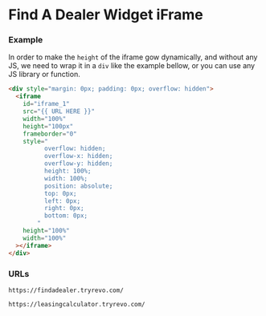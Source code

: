 # Find A Dealer Widget iFrame

### Example

In order to make the `height` of the iframe gow dynamically, and without any JS, we need to wrap
it in a `div` like the example bellow, or you can use any JS library or function.

```html
<div style="margin: 0px; padding: 0px; overflow: hidden">
  <iframe
    id="iframe_1"
    src="{{ URL HERE }}"
    width="100%"
    height="100px"
    frameborder="0"
    style="
          overflow: hidden;
          overflow-x: hidden;
          overflow-y: hidden;
          height: 100%;
          width: 100%;
          position: absolute;
          top: 0px;
          left: 0px;
          right: 0px;
          bottom: 0px;
        "
    height="100%"
    width="100%"
  ></iframe>
</div>
```

### URLs

```
https://findadealer.tryrevo.com/
```

```
https://leasingcalculator.tryrevo.com/
```
